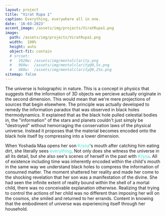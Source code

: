 ```yaml
---
layout: project
title: "Virat Rupa 1"
caption: Everything, everywhere all in one.
date: '16-03-2023'
accent_image: /assets/img/projects/ViratRupa1.png   
image: 
  path: /assets/img/projects/ViratRupa1.png  
  width:  100%
  height: auto
  object-fit: contain
  # srcset: 
  #   1920w: /assets/img/mentalclarity.png
  #   960w:  /assets/img/mentalclarity@0,5x.png
  #   480w:  /assets/img/mentalclarity@0,25x.png
sitemap: false
---
```

The universe is holographic in nature. This is a concept in physics that suggests that the information of 3D objects we percieve actually originate in the second dimension. This would mean that we're mere projections of sources that begin elsewhere. The principle was actually developed to remedy the information paradox that was observed in black holes thermodynamics. It explained that as the black hole pulled celestial bodies in, the "information" of the stars and planets couldn't just simply be "destroyed" without hemorraging the conservation laws of the physical universe. Instead it proposes that the material becomes encoded onto the black hole itself by compressing into a lower dimension. 

When Yoshada Maa opens her son <span style="color:turquoise">Kṛṣṇa</span>'s mouth after catching him eating dirt, she literally sees <span style="color:turquoise">everything</span>. Not only does she witness the universe in all its detail, but she also see's scenes of herself in the past with <span style="color:turquoise">Kṛṣṇa</span>. All of existence including time was inherently encoded within the child's mouth in the same way we understand black holes to compress the information of consumed matter. The moment shattered her reality and made her come to the shocking revelation that her son was a manifestation of the divine. She had seen the infinite extent of reality bound within the shell of a mortal child, there was no conceivable explanation otherwise. Realizing that trying to control the actions of her child was no different than imposing her will on the cosmos, she smiled and returned to her errands. Content in knowing that the embodiment of universe was experiencing itself through her household.          
  